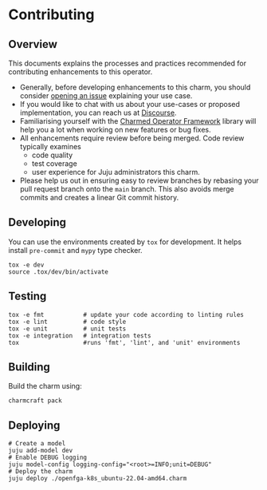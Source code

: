 # Contributing

## Overview

This documents explains the processes and practices recommended for contributing
enhancements to
this operator.

- Generally, before developing enhancements to this charm, you should
  consider [opening an issue](https://github.com/canonical/openfga-operator/issues)
  explaining your use case.
- If you would like to chat with us about your use-cases or proposed
  implementation, you can reach us
  at [Discourse](https://discourse.charmhub.io/).
- Familiarising yourself with
  the [Charmed Operator Framework](https://juju.is/docs/sdk) library
  will help you a lot when working on new features or bug fixes.
- All enhancements require review before being merged. Code review typically
  examines
  - code quality
  - test coverage
  - user experience for Juju administrators this charm.
- Please help us out in ensuring easy to review branches by rebasing your pull
  request branch onto the `main` branch. This also avoids merge commits and
  creates a linear Git commit history.

## Developing

You can use the environments created by `tox` for development. It helps
install `pre-commit` and `mypy` type checker.

```shell
tox -e dev
source .tox/dev/bin/activate
```

## Testing

```shell
tox -e fmt           # update your code according to linting rules
tox -e lint          # code style
tox -e unit          # unit tests
tox -e integration   # integration tests
tox                  #runs 'fmt', 'lint', and 'unit' environments
```

## Building

Build the charm using:

```shell
charmcraft pack
```

## Deploying

```shell
# Create a model
juju add-model dev
# Enable DEBUG logging
juju model-config logging-config="<root>=INFO;unit=DEBUG"
# Deploy the charm
juju deploy ./openfga-k8s_ubuntu-22.04-amd64.charm
```
